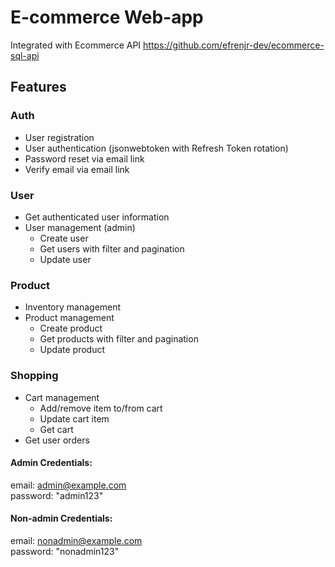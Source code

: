 # E-commerce Web-app

Integrated with Ecommerce API https://github.com/efrenjr-dev/ecommerce-sql-api

## Features

### Auth

- User registration
- User authentication (jsonwebtoken with Refresh Token rotation)
- Password reset via email link
- Verify email via email link
    

### User

- Get authenticated user information
- User management (admin)
    - Create user
    - Get users with filter and pagination
    - Update user
        

### Product

- Inventory management
- Product management
    - Create product
    - Get products with filter and pagination
    - Update product
        

### Shopping

- Cart management
    - Add/remove item to/from cart
    - Update cart item
    - Get cart
- Get user orders


#### Admin Credentials:  
email: admin@example.com  
password: "admin123"  

#### Non-admin Credentials:  
email: nonadmin@example.com  
password: "nonadmin123"  
